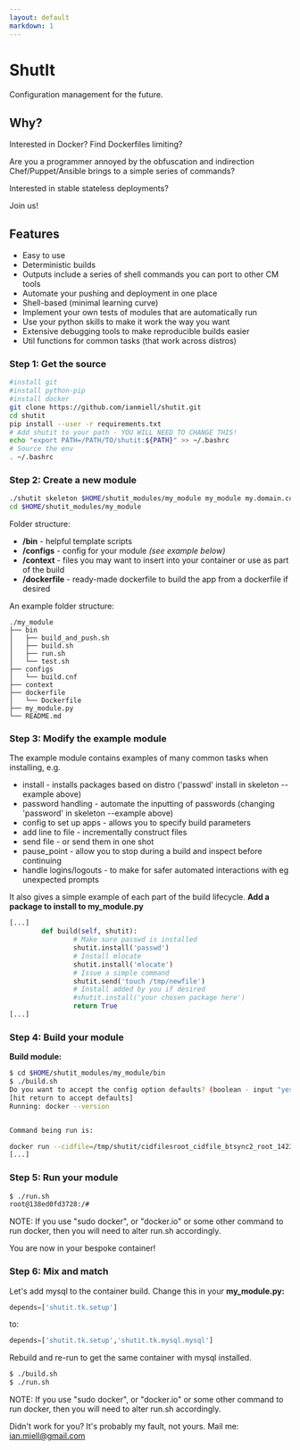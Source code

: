 ```yaml
---
layout: default
markdown: 1
---
```

# ShutIt #

Configuration management for the future.

## Why? ##

Interested in Docker? Find Dockerfiles limiting?

Are you a programmer annoyed by the obfuscation and indirection Chef/Puppet/Ansible brings to a simple series of commands?

Interested in stable stateless deployments?

Join us!

## Features ##

 - Easy to use
 - Deterministic builds
 - Outputs include a series of shell commands you can port to other CM tools
 - Automate your pushing and deployment in one place
 - Shell-based (minimal learning curve)
 - Implement your own tests of modules that are automatically run
 - Use your python skills to make it work the way you want
 - Extensive debugging tools to make reproducible builds easier
 - Util functions for common tasks (that work across distros)

### Step 1: Get the source ###
```sh
#install git
#install python-pip
#install docker
git clone https://github.com/ianmiell/shutit.git
cd shutit
pip install --user -r requirements.txt
# Add shutit to your path - YOU WILL NEED TO CHANGE THIS!
echo "export PATH=/PATH/TO/shutit:${PATH}" >> ~/.bashrc
# Source the env
. ~/.bashrc
```

### Step 2: Create a new module ###

```sh
./shutit skeleton $HOME/shutit_modules/my_module my_module my.domain.com --depends shutit.tk --base_image ubuntu
cd $HOME/shutit_modules/my_module
```

Folder structure:

 - **/bin**        - helpful template scripts
 - **/configs**    - config for your module *(see example below)*
 - **/context**    - files you may want to insert into your container or use as part of the build
 - **/dockerfile** - ready-made dockerfile to build the app from a dockerfile if desired

An example folder structure:

```
./my_module
├── bin
│   ├── build_and_push.sh
│   ├── build.sh
│   ├── run.sh
│   └── test.sh
├── configs
│   └── build.cnf
├── context
├── dockerfile
│   └── Dockerfile
├── my_module.py
└── README.md
```

### Step 3: Modify the example module ###

The example module contains examples of many common tasks when installing, e.g.

 - install               - installs packages based on distro ('passwd' install in skeleton --example above)
 - password handling     - automate the inputting of passwords (changing 'password' in skeleton --example above)
 - config to set up apps - allows you to specify build parameters
 - add line to file      - incrementally construct files
 - send file             - or send them in one shot
 - pause_point           - allow you to stop during a build and inspect before continuing
 - handle logins/logouts - to make for safer automated interactions with eg unexpected prompts

It also gives a simple example of each part of the build lifecycle. **Add a package to install to my_module.py**

```python
[...]
        def build(self, shutit):
                # Make sure passwd is installed
                shutit.install('passwd')
                # Install mlocate
                shutit.install('mlocate')
				# Issue a simple command
                shutit.send('touch /tmp/newfile')
                # Install added by you if desired
                #shutit.install('your chosen package here')
                return True
[...]
```

### Step 4: Build your module ###

**Build module:**

```sh
$ cd $HOME/shutit_modules/my_module/bin
$ ./build.sh
Do you want to accept the config option defaults? (boolean - input "yes" or "no") (default: yes): 
[hit return to accept defaults]
Running: docker --version


Command being run is:

docker run --cidfile=/tmp/shutit/cidfilesroot_cidfile_btsync2_root_1423730928.72.724633 --privileged=true -v=/root/shutit/artifacts:/artifacts -t -i ubuntu /bin/bash
[...]
```

### Step 5: Run your module ###

```sh
$ ./run.sh
root@138ed0fd3728:/#
```

NOTE: If you use "sudo docker", or "docker.io" or some other command to run docker, then you will need to alter run.sh accordingly.

You are now in your bespoke container!

### Step 6: Mix and match ###

Let's add mysql to the container build. Change this in your **my_module.py:**

```python
depends=['shutit.tk.setup']
```

to:

```python
depends=['shutit.tk.setup','shutit.tk.mysql.mysql']
```

Rebuild and re-run to get the same container with mysql installed.


```sh
$ ./build.sh
$ ./run.sh
```

NOTE: If you use "sudo docker", or "docker.io" or some other command to run docker, then you will need to alter run.sh accordingly.

Didn't work for you? It's probably my fault, not yours. Mail me: ian.miell@gmail.com
